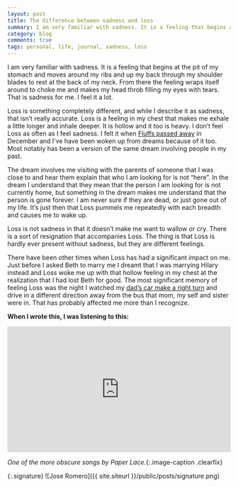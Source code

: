 ```yaml
---
layout: post
title: The difference between sadness and loss
summary: I am very familiar with sadness. It is a feeling that begins at the pit of my stomach and moves around my ribs and up my back through my shoulder blades to rest in the back of my neck. From there, the feeling wraps itself around my neck to choke me and makes my head throb filling my eyes with tears. That is sadness for me. I feel it a lot.
category: blog
comments: true
tags: personal, life, journal, sadness, loss 
---
```


I am very familiar with sadness. It is a feeling that begins at the pit of my stomach and moves around my ribs and up my back through my shoulder blades to rest at the back of my neck. From there the feeling wraps itself around to choke me and makes my head throb filling my eyes with tears. That is sadness for me. I feel it a lot. 

Loss is something completely different, and while I describe it as sadness, that isn’t really accurate. Loss is a feeling in my chest that makes me exhale a little longer and inhale deeper. It is hollow and it too is heavy. I don’t feel Loss as often as I feel sadness. I felt it when [Fluffs passed away](http://martyromero.me/good-bye-fluffs) in December and I’ve have been woken up from dreams because of it too. Most notably has been a version of the same dream involving people in my past. 

The dream involves me visiting with the parents of someone that I was close to and hear them explain that who I am looking for is not “here”. In the dream I understand that they mean that the person I am looking for is not currently home, but something in the dream makes me understand that the person is gone forever. I am never sure if they are dead, or just gone out of my life. It’s just then that Loss pummels me repeatedly with each breadth and causes me to wake up. 

Loss is not sadness in that it doesn’t make me want to wallow or cry. There is a sort of resignation that accompanies Loss. The thing is that Loss is hardly ever present without sadness, but they are different feelings. 

There have been other times when Loss has had a significant impact on me. Just before I asked Beth to marry me I dreamt that I was marrying Hilary instead and Loss woke me up with that hollow feeling in my chest at the realization that I had lost Beth for good. The most significant memory of feeling Loss was the night I watched my [dad’s car make a right turn](http://martyromero.me/the-last-night-i-saw-my-dad) and drive in a different direction away from the bus that mom, my self and sister were in. That has probably affected me more than I recognize. 

**When I wrote this, I was listening to this:**
 <style>.embed-container { position: relative; padding-bottom: 56.25%; height: 0; overflow: hidden; max-width: 100%; } .embed-container iframe, .embed-container object, .embed-container embed { position: absolute; top: 0; left: 0; width: 100%; height: 100%; }</style>
<div class='embed-container'><iframe src='https://www.youtube.com/embed/5Pve6nwQIXg?start=3&end=189&version=3&amp;rel=0&amp;t=27s&amp;showinfo=0' frameborder='0' allowfullscreen></iframe></div>

*One of the more obscure songs by Paper Lace.*{:.image-caption .clearfix}

{:.signature}
![Jose Romero]({{ site.siteurl }}/public/posts/signature.png)

